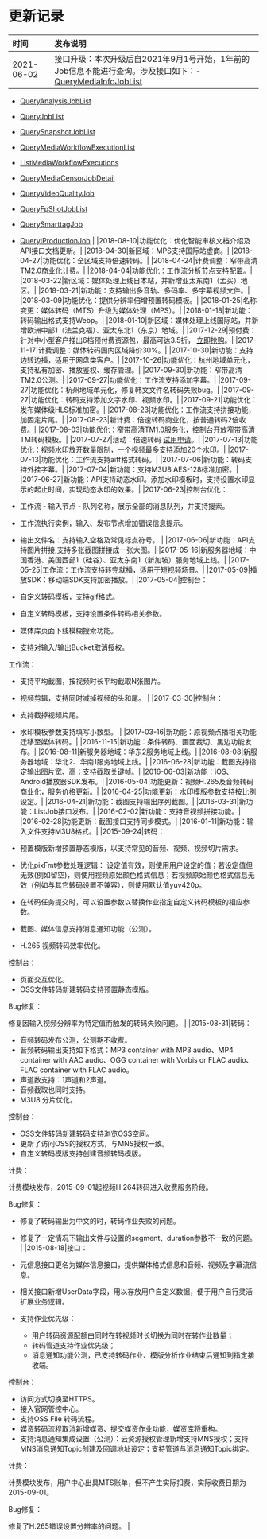 # 更新记录

|时间|发布说明|
|:-|:---|
|2021-06-02|接口升级：本次升级后自2021年9月1号开始，1年前的Job信息不能进行查询。涉及接口如下：-   [QueryMediaInfoJobList](/cn.zh-CN/API参考/媒体信息接口/查询媒体信息作业.md)
-   [QueryAnalysisJobList](/cn.zh-CN/API参考/预置智能模版推荐接口/查询模板分析作业.md)
-   [QueryJobList](/cn.zh-CN/API参考/转码接口/查询转码作业.md)
-   [QuerySnapshotJobList](/cn.zh-CN/API参考/截图接口/查询截图作业.md)
-   [QueryMediaWorkflowExecutionList](/cn.zh-CN/API参考/媒体工作流执行实例接口/查询媒体工作流执行实例.md)
-   [ListMediaWorkflowExecutions](/cn.zh-CN/API参考/媒体工作流执行实例接口/遍历媒体工作流执行实例.md)
-   [QueryMediaCensorJobDetail](/cn.zh-CN/API参考/媒体审核接口/查询媒体审核作业详情.md)
-   [QueryVideoQualityJob](/cn.zh-CN/API参考/媒体审核接口/查询视频质量审核作业.md)
-   [QueryFpShotJobList](/cn.zh-CN/API参考/视频DNA接口/查询视频DNA作业.md)
-   [QuerySmarttagJob](/cn.zh-CN/API参考/智能标签接口/查询智能标签作业.md)
-   [QueryIProductionJob](/cn.zh-CN/API参考/智能生产接口/查询智能生产作业.md) |
|2018-08-10|功能优化：优化智能审核文档介绍及API接口文档更新。|
|2018-04-30|新区域：MPS支持国际站虚商。|
|2018-04-27|功能优化：全区域支持倍速转码。|
|2018-04-24|计费调整：窄带高清TM2.0商业化计费。|
|2018-04-04|功能优化：工作流分析节点支持配置。|
|2018-03-22|新区域：媒体处理上线日本站，并新增亚太东南1（孟买）地区。|
|2018-03-21|新功能：支持输出多音轨、多码率、多字幕视频文件。|
|2018-03-09|功能优化：提供分辨率倍增预置转码模板。|
|2018-01-25|名称变更：媒体转码（MTS）升级为媒体处理（MPS）。|
|2018-01-18|新功能：转码输出格式支持Webp。|
|2018-01-10|新区域：媒体处理上线国际站，并新增欧洲中部1（法兰克福）、亚太东北1（东京）地域。|
|2017-12-29|预付费：针对中小型客户推出6档预付费资源包，最高可达3.5折， [立即抢购](https://common-buy.aliyun.com/?mtsbag4.57aa76de5PzBfX&commodityCode=mtsbag#/buy)。|
|2017-11-17|计费调整：媒体转码国内区域降价30%。|
|2017-10-30|新功能：支持边转边播，适用于网盘类客户。|
|2017-10-26|功能优化：杭州地域单元化，支持私有加密、播放鉴权、缓存管理。|
|2017-09-30|新功能：窄带高清TM2.0公测。|
|2017-09-27|功能优化：工作流支持添加字幕。|
|2017-09-27|功能优化：杭州地域单元化，修复韩文文件名转码失败bug。|
|2017-09-27|功能优化：转码支持添加文字水印、视频水印。|
|2017-09-21|功能优化：发布媒体级HLS标准加密。|
|2017-08-23|功能优化：工作流支持拼接功能，加固定片尾。|
|2017-08-23|新计费：倍速转码商业化，按普通转码2倍收费。|
|2017-08-03|功能优化：窄带高清TM1.0服务化，控制台开放窄带高清TM转码模板。|
|2017-07-27|活动：倍速转码 [试用申请](https://page.aliyun.com/form/5xtranscoding/index.htm)。|
|2017-07-13|功能优化：视频水印放开数量限制，一个视频最多支持添加20个水印。|
|2017-07-13|功能优化：工作流支持aiff格式转码。|
|2017-07-06|新功能：转码支持外挂字幕。|
|2017-07-04|新功能：支持M3U8 AES-128标准加密。|
|2017-06-27|新功能：API支持动态水印。添加水印模板时，支持设置水印显示的起止时间，实现动态水印的效果。|
|2017-06-23|控制台优化：

-   工作流 - 输入节点 - 队列名称，展示全部的消息队列，并支持搜索。
-   工作流执行实例，输入、发布节点增加错误信息提示。
-   输出文件名：支持输入空格及常见标点符号。 |
|2017-06-06|新功能：API支持图片拼接,支持多张截图拼接成一张大图。|
|2017-05-16|新服务器地域：中国香港、美国西部1（硅谷）、亚太东南1（新加坡）服务地域上线。|
|2017-05-25|工作流：工作流支持转完就播，适用于短视频场景。|
|2017-05-09|播放SDK：移动端SDK支持加密播放。|
|2017-05-04|控制台：

-   自定义转码模板，支持gif格式。
-   自定义转码模板，支持设置条件转码相关参数。
-   媒体库页面下线模糊搜索功能。
-   支持对输入/输出Bucket取消授权。

工作流：

-   支持平均截图，按视频时长平均截取N张图片。
-   视频剪辑，支持同时减掉视频的头和尾。 |
|2017-03-30|控制台：

-   支持截掉视频片尾。
-   水印模板参数支持填写小数型。 |
|2017-03-16|新功能：原视频点播相关功能迁移至媒体转码。|
|2016-11-15|新功能：条件转码、画面裁切、黑边功能发布。|
|2016-08-11|新服务器地域：华东2服务地域上线。|
|2016-08-08|新服务器地域：华北2、华南1服务地域上线。|
|2016-06-28|新功能：截图支持指定输出图片宽、高；支持截取关键帧。|
|2016-06-03|新功能：iOS、Android播放器SDK发布。|
|2016-05-04|功能更新：视频H.265及音频转码商业化，服务价格更新。|
|2016-04-25|功能更新：水印模版参数支持按比例设定。|
|2016-04-21|新功能：截图支持输出序列截图。|
|2016-03-31|新功能：ListJob接口发布。|
|2016-02-02|新功能：支持音视频拼接功能。|
|2016-02-28|功能更新：截图接口支持同步模式。|
|2016-01-11|新功能：输入文件支持M3U8格式。|
|2015-09-24|转码：

-   预置模版新增预置静态模版，以支持常见的音频、视频、视频切片需求。
-   优化pixFmt参数处理逻辑： 设定值有效，则使用用户设定的值；若设定值但无效\(例如留空\)，则使用视频原始颜色格式信息；若视频原始颜色格式信息无效（例如与其它转码设置不兼容），则使用默认值yuv420p。
-   在转码任务提交时，可以设置参数以替换作业指定自定义转码模板的相应参数。
-   截图、媒体信息支持消息通知功能（公测）。
-   H.265 视频转码效率优化。

控制台：

-   页面交互优化。
-   OSS文件转码新建转码支持预置静态模版。

Bug修复：

修复因输入视频分辨率为特定值而触发的转码失败问题。 |
|2015-08-31|转码：

-   音频转码发布公测，公测期不收费。
-   音频转码输出支持如下格式：MP3 container with MP3 audio、MP4 container with AAC audio、OGG container with Vorbis or FLAC audio、FLAC container with FLAC audio。
-   声道数支持：1声道和2声道。
-   音频截取也同时支持。
-   M3U8 分片优化。

控制台：

-   OSS文件转码新建转码支持浏览OSS空间。
-   更新了访问OSS的授权方式，与MNS授权一致。
-   自定义转码模版支持创建音频转码模版。

计费：

计费模块发布，2015-09-01起视频H.264转码进入收费服务阶段。

Bug修复：

-   修复了转码输出为中文的时，转码作业失败的问题。
-   修复了一定情况下输出文件与设置的segment、duration参数不一致的问题。 |
|2015-08-18|接口：

-   元信息接口更名为媒体信息接口，提供媒体格式信息和音频、视频及字幕流信息。
-   相关接口新增UserData字段，用以存放用户自定义数据，便于用户自行灵活扩展业务逻辑。
-   支持作业优先级：
    -   用户转码资源配额由同时在转视频时长切换为同时在转作业数量；
    -   转码管道支持作业优先级；
    -   消息通知功能公测，已支持转码作业、模版分析作业结束后通知到指定接收端。

控制台：

-   访问方式切换至HTTPS。
-   接入官网管控中心。
-   支持OSS File 转码流程。
-   媒资转码流程取消新增媒资、提交媒资作业功能，媒资库将重构。
-   支持消息通知集成设置（公测）：云资源授权管理新增支持MNS授权；支持MNS消息通知Topic创建及回调地址设定；支持管道与消息通知Topic绑定。

计费：

计费模块发布，用户中心出具MTS账单，但不产生实际扣费，实际收费日期为2015-09-01。

Bug修复：

修复了H.265错误设置分辨率的问题。 |

